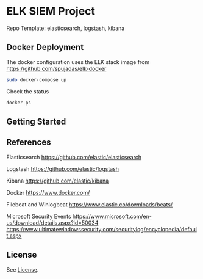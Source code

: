 # ELK SIEM Project

Repo Template: elasticsearch, logstash, kibana

## Docker Deployment

The docker configuration uses the ELK stack image from https://github.com/spujadas/elk-docker

```sh
sudo docker-compose up
```

Check the status

```sh
docker ps
```

## Getting Started

## References

Elasticsearch
https://github.com/elastic/elasticsearch

Logstash
https://github.com/elastic/logstash

Kibana
https://github.com/elastic/kibana

Docker
https://www.docker.com/

Filebeat and Winlogbeat
https://www.elastic.co/downloads/beats/

Microsoft Security Events
https://www.microsoft.com/en-us/download/details.aspx?id=50034
https://www.ultimatewindowssecurity.com/securitylog/encyclopedia/default.aspx

## License

See [License](LICENSE).
